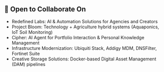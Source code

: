 ## 🤝 Open to Collaborate On
- Redefined Labs: AI & Automation Solutions for Agencies and Creators
- Project Bloom: Technology + Agriculture hybrid systems (Aquaponics, IoT Soil Monitoring)
- Cipher: AI Agent for Portfolio Interaction & Personal Knowledge Management
- Infrastructure Modernization: Ubiquiti Stack, Addigy MDM, DNSFilter, Fortinet Suite
- Creative Storage Solutions: Docker-based Digital Asset Management (DAM) pipelines

